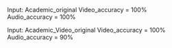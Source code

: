 Input: Academic_original
Video_accuracy = 100%  
Audio_accuracy = 100%


Input: Academic_Video_original
Video_accuracy = 100%  
Audio_accuracy = 90%
